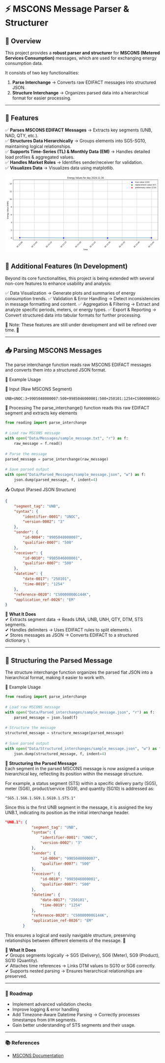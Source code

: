 # ⚡ MSCONS Message Parser & Structurer  

## 📌 Overview  
This project provides a **robust parser and structurer** for **MSCONS (Metered Services Consumption)** messages, which are used for exchanging energy consumption data.  

It consists of two key functionalities:  
1. **Parse Interchange** → Converts raw EDIFACT messages into structured JSON.  
2. **Structure Interchange** → Organizes parsed data into a hierarchical format for easier processing.  

---

## 🚀 Features  
✅ **Parses MSCONS EDIFACT Messages** → Extracts key segments (UNB, NAD, QTY, etc.).  
✅ **Structures Data Hierarchically** → Groups elements into SG5-SG10, maintaining logical relationships.  
✅ **Supports Time-Series (TL) & Monthly Data (EM)** → Handles detailed load profiles & aggregated values.  
✅ **Handles Market Roles** → Identifies sender/receiver for validation.  
✅ **Visualizes Data** → Visualizes data using matplotlib.  

<img src="https://github.com/MoritzAlkofer/MSCONS-parser/blob/main/src/Figures/day%202024-11-30.png" alt="Energy Trend" width="600"/>


## 📌 Additional Features (In Development)
Beyond its core functionalities, this project is being extended with several non-core features to enhance usability and analysis:

✅ Data Visualization → Generate plots and summaries of energy consumption trends.
✅ Validation & Error Handling → Detect inconsistencies in message formatting and content.
✅ Aggregation & Filtering → Extract and analyze specific periods, meters, or energy types.
✅ Export & Reporting → Convert structured data into tabular formats for further processing.

📌 Note: These features are still under development and will be refined over time. 🚀

---

## 📥 Parsing MSCONS Messages

The parse interchange function reads raw MSCONS EDIFACT messages and converts them into a structured JSON format.

🔹 Example Usage

📝 Input (Raw MSCONS Segment)
```plaintext
UNB+UNOC:3+9905048000007:500+9985046000001:500+250101:1254+CS0000000G144K++EM
```

🔄 Processing
The parse_interchange() function reads this raw EDIFACT segment and extracts key elements

```python
from reading import parse_interchange

# Load raw MSCONS message
with open("Data/Messages/sample_message.txt", "r") as f:
    raw_message = f.read()

# Parse the message
parsed_message = parse_interchange(raw_message)

# Save parsed output
with open("Data/Parsed_Messages/sample_message.json", "w") as f:
    json.dump(parsed_message, f, indent=4)
```

📤 Output (Parsed JSON Structure)
```json
{
    "segment_tag": "UNB",
    "syntax": {
        "identifier-0001": "UNOC",
        "version-0002": "3"
    },
    "sender": {
        "id-0004": "9905048000007",
        "qualifier-0007": "500"
    },
    "receiver": {
        "id-0010": "9985046000001",
        "qualifier-0007": "500"
    },
    "datetime": {
        "date-0017": "250101",
        "time-0019": "1254"
    },
    "reference-0020": "CS0000000G144K",
    "application_ref-0026": "EM"
}
```

📌 **What It Does** \
✔ Extracts segment data → Reads UNA, UNB, UNH, QTY, DTM, STS segments. \
✔ Handles delimiters → Uses EDIFACT rules to split elements.\  
✔ Stores messages as JSON → Converts EDIFACT to a structured dictionary. \

--- 

## 📂 Structuring the Parsed Message

The structure interchange function organizes the parsed flat JSON into a hierarchical format, making it easier to work with.

🔹 Example Usage

```python
from reading import parse_interchange

# Load raw MSCONS message
with open("Data/Parsed_interchanges/sample_message.json", "r") as f:
    parsed_message = json.load(f)

# Structure the message
structured_message = structure_message(parsed_message)

# Save parsed output
with open("Data/Structured_interchanges/sample_message.json", "w") as f:
    json.dump(structured_message, f, indent=4)
```

📌 **Structuring the Parsed Message** \
Each segment in the parsed MSCONS message is now assigned a unique hierarchical key, reflecting its position within the message structure.

For example, a status segment (STS) within a specific delivery party (SG5), meter (SG6), product/service (SG9), and quantity (SG10) is addressed as:

```plaintext
"SG5.1.SG6.1.SG9.1.SG10.1.STS.1"
```

Since this is the first UNB segment in the message, it is assigned the key UNB.1, indicating its position as the initial interchange header.

```json
"UNB.1": {
            "segment_tag": "UNB",
            "syntax": {
                "identifier-0001": "UNOC",
                "version-0002": "3"
            },
            "sender": {
                "id-0004": "9905048000007",
                "qualifier-0007": "500"
            },
            "receiver": {
                "id-0010": "9985046000001",
                "qualifier-0007": "500"
            },
            "datetime": {
                "date-0017": "250101",
                "time-0019": "1254"
            },
            "reference-0020": "CS0000000G144K",
            "application_ref-0026": "EM"
        }
```

This ensures a logical and easily navigable structure, preserving relationships between different elements of the message. 🚀

📌 **What It Does** \
✔ Groups segments logically → SG5 (Delivery), SG6 (Meter), SG9 (Product), SG10 (Quantity). \
✔ Attaches time references → Links DTM values to SG10 or SG6 correctly. \
✔ Supports nested parsing → Ensures hierarchical relationships are preserved. 

--- 

### 📝 Roadmap

- Implement advanced validation checks
- Improve logging & error handling
- Add Timezone-Aware Datetime Parsing → Correctly processes timestamps from `DTM` segments.  
- Gain better understanding of STS segments and their usage.

--- 

### 📚 References

- [MSCONS Documentation](https://www.bundesnetzagentur.de/DE/Beschlusskammern/BK06/BK6_83_Zug_Mess/835_mitteilungen_datenformate/Mitteilung_36/Anlagen/MSCONS_AHB_3_1d_20231024.pdf?__blob=publicationFile&v=1)